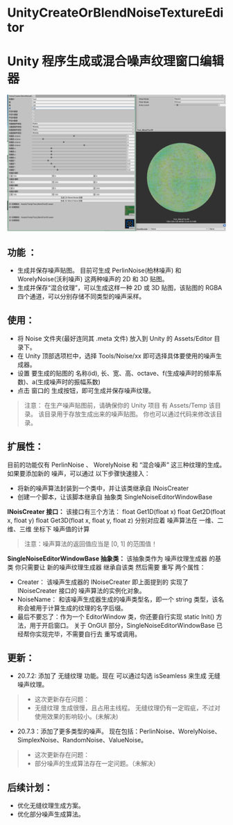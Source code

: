 # UnityCreateOrBlendNoiseTextureEditor
# Unity 程序生成或混合噪声纹理窗口编辑器
![Alet text](https://github.com/WhitePetal/UnityCreateOrBlendNoiseTextureEditor/blob/master/1.png)
## 功能 ：
* 生成并保存噪声贴图。 目前可生成 PerlinNoise(柏林噪声) 和 WorelyNoise(沃利噪声) 这两种噪声的 2D 和 3D 贴图。
* 生成并保存“混合纹理”，可以生成这样一种 2D 或 3D 贴图，该贴图的 RGBA 四个通道，可以分别存储不同类型的噪声采样。

## 使用：

* 将 Noise 文件夹(最好连同其 .meta 文件) 放入到 Unity 的 Assets/Editor 目录下。
* 在 Unity 顶部选项栏中，选择 Tools/Noise/xx 即可选择具体要使用的噪声生成器。
* 设置 要生成的贴图的 名称(id), 长、宽、高、octave、f(生成噪声时的频率系数)、a(生成噪声时的振幅系数)
* 点击 窗口的 生成按钮，即可生成并保存噪声纹理。
>注意：
>在生产噪声贴图前，请确保你的 Unity 项目 有 Assets/Temp 该目录。 该目录用于存放生成出来的噪声贴图。 你也可以通过代码来修改该目录。

## 扩展性：
目前的功能仅有 PerlinNoise 、 WorelyNoise 和 “混合噪声” 这三种纹理的生成。
如果要添加新的 噪声，可以通过 以下步骤快速接入：

* 将新的噪声算法封装到一个类中，并让该类继承自 INoisCreater
* 创建一个脚本，让该脚本继承自 抽象类 SingleNoiseEditorWindowBase 

**INoisCreater 接口：**
 该接口有三个方法：
 float Get1D(float x)
 float Get2D(float x, float y)
 float Get3D(float x, float y, float z)
 分别对应着 噪声算法在 一维、二维、三维 坐标下 噪声值的计算
 >注意：噪声算法的返回值应当是 [0, 1] 的范围值！
 
**SingleNoiseEditorWindowBase 抽象类：**
 该抽象类作为 噪声纹理生成器 的基类
 你只需要让 新的噪声纹理生成器 继承自该类
 然后需要 重写 两个属性：
 * Creater： 该噪声生成器的 INoiseCreater 即上面提到的 实现了 INoiseCreater 接口的 噪声算法的实例化对象。
 * NoiseName： 和该噪声生成器生成的噪声类型名，即一个 string 类型，该名称会被用于计算生成的纹理的名字后缀。
 * 最后不要忘了：作为一个 EditorWindow 类，你还要自行实现 static Init() 方法，用于开启窗口。
 关于 OnGUI 部分，SingleNoiseEditorWindowBase 已经帮你实现完毕，不需要自行去 重写或调用。
 
 ## 更新：
 * 20.7.2: 添加了 无缝纹理 功能。现在 可以通过勾选 isSeamless 来生成 无缝噪声纹理。
 > * 这次更新存在问题：
 > * 无缝纹理 生成很慢，且占用主线程。  无缝纹理仍有一定瑕疵，不过对使用效果的影响较小。(未解决)
 
 * 20.7.3：添加了更多类型的噪声。 现在包括：PerlinNoise、WorelyNoise、SimplexNoise、RandomNoise、ValueNoise。
 > * 这次更新存在问题：
 > * 部分噪声的生成算法存在一定问题。（未解决）
 
 ## 后续计划：
 * 优化无缝纹理生成方案。
 * 优化部分噪声生成算法。
